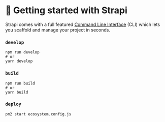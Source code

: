 # 🚀 Getting started with Strapi

Strapi comes with a full featured [Command Line Interface](https://docs.strapi.io/developer-docs/latest/developer-resources/cli/CLI.html) (CLI) which lets you scaffold and manage your project in seconds.

### `develop`
```
npm run develop
# or
yarn develop
```

### `build`
```
npm run build
# or
yarn build
```

### `deploy`
```
pm2 start ecosystem.config.js
```